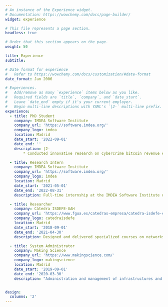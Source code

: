 ```yaml
---
# An instance of the Experience widget.
# Documentation: https://wowchemy.com/docs/page-builder/
widget: experience

# This file represents a page section.
headless: true

# Order that this section appears on the page.
weight: 50

title: Experience
subtitle:

# Date format for experience
#   Refer to https://wowchemy.com/docs/customization/#date-format
date_format: Jan 2006

# Experiences.
#   Add/remove as many `experience` items below as you like.
#   Required fields are `title`, `company`, and `date_start`.
#   Leave `date_end` empty if it's your current employer.
#   Begin multi-line descriptions with YAML's `|2-` multi-line prefix.
experience:
  - title: PhD Student
    company: IMDEA Software Institute
    company_url: 'https://software.imdea.org/'
    company_logo: imdea
    location: Madrid
    date_start: '2022-09-01'
    date_end: ''
    description: |2-
        * Conducted innovative research on cybercrime bitcoin revenue estimation methods, emphasizing methodological variations. Developed a tool replicating diverse approaches, highlighting potential overestimation risks. Analyzed payment addresses, revealing insights into cybercriminal activities. Developed techniques improving estimation accuracy, exposing existing discrepancies.

  - title: Research Intern
    company: IMDEA Software Institute
    company_url: 'https://software.imdea.org/'
    company_logo: imdea
    location: Madrid
    date_start: '2021-05-01'
    date_end: '2022-08-31'
    description: Full-time internship at the IMDEA Software Institute under the supervision of Prof. Juan Caballero in collaboration with NortonLifeLock Research Group to work on the development of a threat hunting tool using the VirusTotal file feed.

  - title: Researcher
    company: Cátedra ISDEFE-UAH
    company_url: 'https://www.fgua.es/catedras-empresa/catedra-isdefe-ciberseguridad-tic-avance-digital/'
    company_logo: catedraisdefe
    location: Madrid
    date_start: '2018-09-01'
    date_end: '2021-04-30'
    description: Designed and delivered specialized courses on networks and forensics, with a focus on drone technology. Conducted in-depth foresight analysis on homomorphic encryption and anonymization networks, including Deep Web, Dark Web, and Dark Net, to anticipate emerging trends and technologies in the cybersecurity landscape. Generated static code analysis reports to enhance software security and identify vulnerabilities, contributing to robust and secure applications.

  - title: System Administrator
    company: Making Science
    company_url: 'https://www.makingscience.com/'
    company_logo: makingscience
    location: Madrid
    date_start: '2019-09-01'
    date_end: '2020-03-30'
    description: "Administration and management of infrastructures and services: Google Cloud Platform and on-premises. Configuration and automation of high-availability system with the philosophy of Infrastructure as code (IaC) with tools such as SaltStack, Terraform and Docker."


design:
  columns: '2'
---
```

